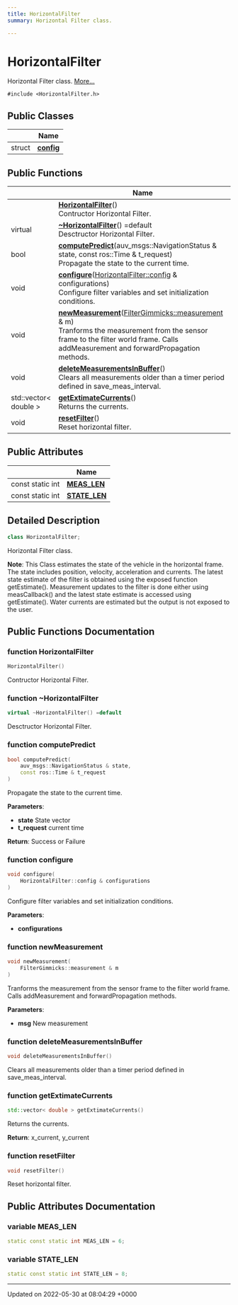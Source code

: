 ```yaml
---
title: HorizontalFilter
summary: Horizontal Filter class. 

---
```


# HorizontalFilter



Horizontal Filter class.  [More...](#detailed-description)


`#include <HorizontalFilter.h>`

## Public Classes

|                | Name           |
| -------------- | -------------- |
| struct | **[config](/medusa_base/api/markdown/medusa_nav/sensor_fusion/Classes/structHorizontalFilter_1_1config/)**  |

## Public Functions

|                | Name           |
| -------------- | -------------- |
| | **[HorizontalFilter](/medusa_base/api/markdown/medusa_nav/sensor_fusion/Classes/classHorizontalFilter/#function-horizontalfilter)**()<br>Contructor Horizontal Filter.  |
| virtual | **[~HorizontalFilter](/medusa_base/api/markdown/medusa_nav/sensor_fusion/Classes/classHorizontalFilter/#function-~horizontalfilter)**() =default<br>Desctructor Horizontal Filter.  |
| bool | **[computePredict](/medusa_base/api/markdown/medusa_nav/sensor_fusion/Classes/classHorizontalFilter/#function-computepredict)**(auv_msgs::NavigationStatus & state, const ros::Time & t_request)<br>Propagate the state to the current time.  |
| void | **[configure](/medusa_base/api/markdown/medusa_nav/sensor_fusion/Classes/classHorizontalFilter/#function-configure)**([HorizontalFilter::config](/medusa_base/api/markdown/medusa_nav/sensor_fusion/Classes/structHorizontalFilter_1_1config/) & configurations)<br>Configure filter variables and set initialization conditions.  |
| void | **[newMeasurement](/medusa_base/api/markdown/medusa_nav/sensor_fusion/Classes/classHorizontalFilter/#function-newmeasurement)**([FilterGimmicks::measurement](/medusa_base/api/markdown/medusa_nav/sensor_fusion/Classes/structFilterGimmicks_1_1measurement/) & m)<br>Tranforms the measurement from the sensor frame to the filter world frame. Calls addMeasurement and forwardPropagation methods.  |
| void | **[deleteMeasurementsInBuffer](/medusa_base/api/markdown/medusa_nav/sensor_fusion/Classes/classHorizontalFilter/#function-deletemeasurementsinbuffer)**()<br>Clears all measurements older than a timer period defined in save_meas_interval.  |
| std::vector< double > | **[getExtimateCurrents](/medusa_base/api/markdown/medusa_nav/sensor_fusion/Classes/classHorizontalFilter/#function-getextimatecurrents)**()<br>Returns the currents.  |
| void | **[resetFilter](/medusa_base/api/markdown/medusa_nav/sensor_fusion/Classes/classHorizontalFilter/#function-resetfilter)**()<br>Reset horizontal filter.  |

## Public Attributes

|                | Name           |
| -------------- | -------------- |
| const static int | **[MEAS_LEN](/medusa_base/api/markdown/medusa_nav/sensor_fusion/Classes/classHorizontalFilter/#variable-meas-len)**  |
| const static int | **[STATE_LEN](/medusa_base/api/markdown/medusa_nav/sensor_fusion/Classes/classHorizontalFilter/#variable-state-len)**  |

## Detailed Description

```cpp
class HorizontalFilter;
```

Horizontal Filter class. 

**Note**: This Class estimates the state of the vehicle in the horizontal frame. The state includes position, velocity, acceleration and currents. The latest state estimate of the filter is obtained using the exposed function getEstimate(). Measurement updates to the filter is done either using measCallback() and the latest state estimate is accessed using getEstimate(). Water currents are estimated but the output is not exposed to the user. 
## Public Functions Documentation

### function HorizontalFilter

```cpp
HorizontalFilter()
```

Contructor Horizontal Filter. 

### function ~HorizontalFilter

```cpp
virtual ~HorizontalFilter() =default
```

Desctructor Horizontal Filter. 

### function computePredict

```cpp
bool computePredict(
    auv_msgs::NavigationStatus & state,
    const ros::Time & t_request
)
```

Propagate the state to the current time. 

**Parameters**: 

  * **state** State vector 
  * **t_request** current time


**Return**: Success or Failure 

### function configure

```cpp
void configure(
    HorizontalFilter::config & configurations
)
```

Configure filter variables and set initialization conditions. 

**Parameters**: 

  * **configurations** 


### function newMeasurement

```cpp
void newMeasurement(
    FilterGimmicks::measurement & m
)
```

Tranforms the measurement from the sensor frame to the filter world frame. Calls addMeasurement and forwardPropagation methods. 

**Parameters**: 

  * **msg** New measurement 


### function deleteMeasurementsInBuffer

```cpp
void deleteMeasurementsInBuffer()
```

Clears all measurements older than a timer period defined in save_meas_interval. 

### function getExtimateCurrents

```cpp
std::vector< double > getExtimateCurrents()
```

Returns the currents. 

**Return**: x_current, y_current 

### function resetFilter

```cpp
void resetFilter()
```

Reset horizontal filter. 

## Public Attributes Documentation

### variable MEAS_LEN

```cpp
static const static int MEAS_LEN = 6;
```


### variable STATE_LEN

```cpp
static const static int STATE_LEN = 8;
```


-------------------------------

Updated on 2022-05-30 at 08:04:29 +0000